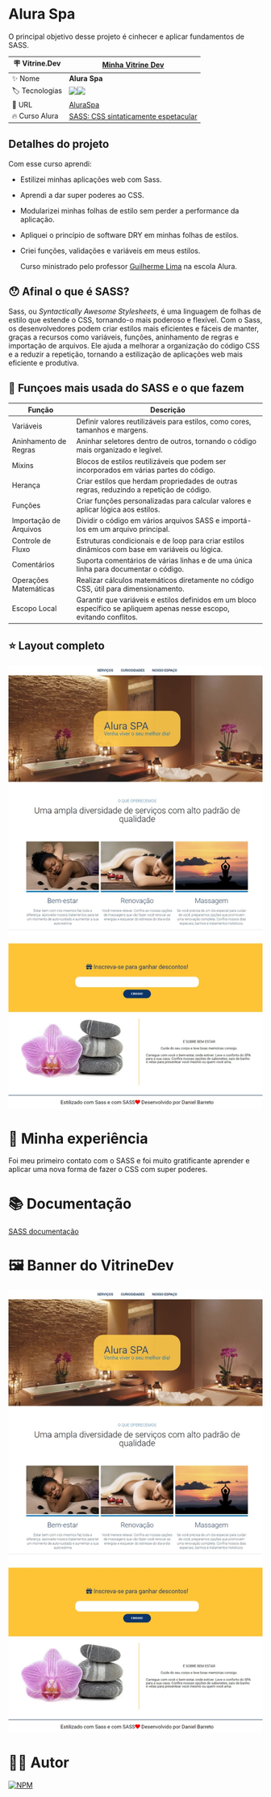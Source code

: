 # Alura Spa

O principal objetivo desse projeto é cinhecer e aplicar fundamentos de SASS.

| :placard: Vitrine.Dev |  [Minha Vitrine Dev](https://cursos.alura.com.br/vitrinedev/danielbarreto)   |
| -------------  | --- |
| :sparkles: Nome        | **Alura Spa**
| :label: Tecnologias | <img src="https://img.shields.io/badge/HTML5-E34F26?style=for-the-badge&logo=html5&logoColor=white"><img src="https://img.shields.io/badge/CSS3-1572B6?style=for-the-badge&logo=css3&logoColor=white">
| :rocket: URL         | [AluraSpa]()
| :fire: Curso Alura     | [SASS: CSS sintaticamente espetacular](https://cursos.alura.com.br/course/sass-css-sintaticamente-espetacular)

## Detalhes do projeto

Com esse curso aprendi: 

- Estilizei minhas aplicações web com Sass.
- Aprendi a dar super poderes ao CSS.
- Modularizei minhas folhas de estilo sem perder a performance da aplicação.
- Apliquei o princípio de software DRY em minhas folhas de estilos.
- Criei funções, validações e variáveis em meus estilos.

  Curso ministrado pelo professor [Guilherme Lima](https://www.linkedin.com/in/guilherme-lima-developer/) na escola Alura.

## :hushed: Afinal o que é SASS?

Sass, ou *Syntactically Awesome Stylesheets*, é uma linguagem de folhas de estilo que estende o CSS, tornando-o mais poderoso e flexível. Com o Sass, os desenvolvedores podem criar estilos mais eficientes e fáceis de manter, graças a recursos como variáveis, funções, aninhamento de regras e importação de arquivos. Ele ajuda a melhorar a organização do código CSS e a reduzir a repetição, tornando a estilização de aplicações web mais eficiente e produtiva.

## :anger: Funçoes mais usada do SASS e o que fazem

| Função                 	| Descrição                                                                                                              	|
|------------------------	|------------------------------------------------------------------------------------------------------------------------	|
| Variáveis              	| Definir valores reutilizáveis para estilos, como cores, tamanhos e margens.                                            	|
| Aninhamento de Regras  	| Aninhar seletores dentro de outros, tornando o código mais organizado e legível.                                       	|
| Mixins                 	| Blocos de estilos reutilizáveis que podem ser incorporados em várias partes do código.                                 	|
| Herança                	| Criar estilos que herdam propriedades de outras regras, reduzindo a repetição de código.                               	|
| Funções                	| Criar funções personalizadas para calcular valores e aplicar lógica aos estilos.                                       	|
| Importação de Arquivos 	| Dividir o código em vários arquivos SASS e importá-los em um arquivo principal.                                        	|
| Controle de Fluxo      	| Estruturas condicionais e de loop para criar estilos dinâmicos com base em variáveis ou lógica.                        	|
| Comentários            	| Suporta comentários de várias linhas e de uma única linha para documentar o código.                                    	|
| Operações Matemáticas  	| Realizar cálculos matemáticos diretamente no código CSS, útil para dimensionamento.                                    	|
| Escopo Local           	| Garantir que variáveis e estilos definidos em um bloco específico se apliquem apenas nesse escopo, evitando conflitos. 	|                        

## ⭐ Layout completo 

![Layout Completo](https://github.com/DanielBarret0/AluraSpaSASS/blob/main/imagens/projeto%20completo.jpeg)

# 🤯 Minha experiência

Foi meu primeiro contato com o SASS e foi muito gratificante aprender e aplicar uma nova forma de fazer o CSS com super poderes.

# :books: Documentação 
[SASS documentação](https://sass-lang.com/documentation/)


# 🖼️ Banner do VitrineDev
<div align="center">
<img src="https://github.com/DanielBarret0/AluraSpaSASS/blob/main/imagens/projeto%20completo.jpeg#vitrinedev">
</div>

# 🙋‍♂️ Autor

[![NPM](https://img.shields.io/npm/l/react)](https://github.com/DanielBarret0/codeChella/blob/main/LICENSE.md) 
